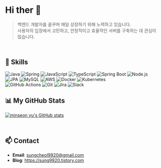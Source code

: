 # Hi ther 👋

> 백엔드 개발자를 꿈꾸며 매일 성장하기 위해 노력하고 있습니다.  
> 사용자의 입장에서 고민하고, 안정적이고 효율적인 서버를 구축하는 데 관심이 많습니다.

<br>

## 🔧 Skills
![Java](https://img.shields.io/badge/Java-007396?style=for-the-badge&logo=java&logoColor=white)
![Spring](https://img.shields.io/badge/Spring-6DB33F?style=for-the-badge&logo=spring&logoColor=white)
![JavaScript](https://img.shields.io/badge/JavaScript-F7DF1E?style=for-the-badge&logo=javascript&logoColor=black)
![TypeScript](https://img.shields.io/badge/TypeScript-3178C6?style=for-the-badge&logo=typescript&logoColor=white)
![Spring Boot](https://img.shields.io/badge/Spring_Boot-6DB33F?style=for-the-badge&logo=springboot&logoColor=white)
![Node.js](https://img.shields.io/badge/Node.js-339933?style=for-the-badge&logo=nodedotjs&logoColor=white)
<br>
![JPA](https://img.shields.io/badge/JPA-A47454?style=for-the-badge)
![MySQL](https://img.shields.io/badge/MySQL-4479A1?style=for-the-badge&logo=mysql&logoColor=white)
![AWS](https://img.shields.io/badge/AWS-232F3E?style=for-the-badge&logo=amazonaws&logoColor=white)
![Docker](https://img.shields.io/badge/Docker-2496ED?style=for-the-badge&logo=docker&logoColor=white)
![Kubernetes](https://img.shields.io/badge/Kubernetes-326CE5?style=for-the-badge&logo=kubernetes&logoColor=white)
<br>
![GitHub Actions](https://img.shields.io/badge/GitHub_Actions-2088FF?style=for-the-badge&logo=githubactions&logoColor=white)
![Git](https://img.shields.io/badge/Git-F05032?style=for-the-badge&logo=git&logoColor=white)
![Jira](https://img.shields.io/badge/Jira-0052CC?style=for-the-badge&logo=jira&logoColor=white)
![Slack](https://img.shields.io/badge/Slack-4A154B?style=for-the-badge&logo=slack&logoColor=white)
<br>

## 📊 My GitHub Stats
[![minseon yu's GitHub stats](https://github-readme-stats.vercel.app/api?username=sung9920)](https://github.com/sung9920/github-readme-stats)

<br>

## 📫 Contact
- **Email**: sungcheol9920@gmail.com
- **Blog**: https://sung9920.tistory.com

